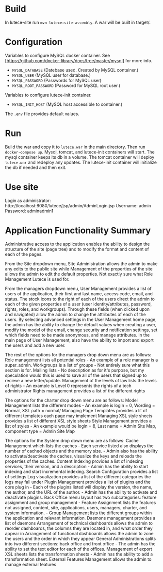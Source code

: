# Build

In lutece-site run `mvn lutece:site-assembly`. A war will be built in target/.

# Configuration

Variables to configure MySQL docker container.
See [https://github.com/docker-library/docs/tree/master/mysql] for more info.

  - `MYSQL_DATABASE` (Datebase used. Created by MySQL container.)
  - `MYSQL_USER`     (MySQL user for database.)
  - `MYSQL_PASSWORD` (Passwords for MySQL user)
  - `MYSQL_ROOT_PASSWORD` (Password for MySQL root user.)

Variables to configure lutece-init container.
  - `MYSQL_INIT_HOST` (MySQL host accessible to container.)

The `.env` file provides default values.

# Run 

Build the war and copy it to `lutece.war` in the main directory.
Then run `docker-compose up`. Mysql, tomcat, and lutece-init containers will start.
The mysql container keeps its db in a volume. The tomcat container will
deploy `lutece.war` and redeploy any updates. The lutece-init container will initialize the db
if needed and then exit.

# Use site

Login as administrator: http://localhost:8080/lutece/jsp/admin/AdminLogin.jsp
Username: admin
Password: adminadmin1


# Application Functionality Summary
Administrative access to the application enables the ability to design the structure of the site
(page tree) and to modify the format and content of each of the pages. 

From the Site dropdown menu,
Site Administration allows the admin to make any edits to the public site while Management of the
properties of the site allows the admin to edit the default properties. Not exactly sure what Role 
Management Lutece is used for. 

From the managers dropdown menu, User Management provides a list of 
users of the application, their first and last name, access code, email, and status. The stock icons
to the right of each of the users direct the admin to each of the given properties of a user (user
identity/attributes, password, rights, roles, and workgroups). Through these fields (when clicked upon
and navigated) allow the admin to change the attributes of each of the users. By selecting advanced 
settings in the User Management home page, the admin has the ability to change the default values when
creating a user, modify the model of the email, change security and notification settings, set which
fields need to be made anonymous, and manage attributes. In the main page of User Management, also have
the ability to import and export the users and add a new user. 

The rest of the options for the managers drop down menu are as follows: 
    Role management lists all potential roles
        - An example of a role manager is a super_admin.
    Workgroups is a list of groups
        - Not entirely sure what this section is for.
    Mailing lists
        - No description as for it's purpose, but my speculation would this is used to save all of the users
            that signed up to recieve a new letter/update. 
    Management of the levels of law lists the levels of rights
        - An example is Level 0 represents the rights of a tech administrator
    Rights management provides a list of the different rights
    
The options for the charter drop down menu are as follows:
    Model Management lists the different modes
        - An example is login = 0, Wording = Normal, XSL path = normal/
    Managing Page Templates provides a lit of different templates each page may implement
    Managing XSL style sheets provides a list of different XSL style sheets 
    Style Management provides a list of styles
        - An example would be login = 8, Last name = Admin Site Map, component type = Admin Site Map
    
The options for the System drop down menu are as follows:
    Cache Management which lists the caches
        - Each service listed also displays the number of cached objects and the memory size. 
        - Admin also has the ability to activate/deactivate the caches, visualize the keys and reloads 
         the properties of the caches. 
    Content Indexing provides a list of indexing services, their version, and a description
        - Admin has the ability to start indexing and start incremental indexing.
    Search Configuration provides a list of settings
    Log visualization provides a list of the different categories the logs may fall under
    Plugin Management provides a list of plugins and the core plug in
        - Each of the plugins listed will display the version, the name, the author, and the URL 
        of the author. 
        - Admin has the ability to activate and deactivate plugins. 
    Back Office menu layout has two subcategories: feature assignment and group management
        - Feature Assignment lists the features not assigned, content, site, applications, 
        users, managers, charter, and system information.
        - Group Management lists the different groups within the application and relevant information. 
    Daemons management provides a list of daemons
    Arrangement of technical dashboards allows the admin to reorder dashboards, the columns they are 
        located in, and what order they appear in
    Arrangement of functional dashboards allows the admin to zone the users and the order in which they appear
    General Administrations splits into two different sections: back office and front office
        - The admin has the ability to set the text editor for each of the offices. 
    Management of export XSL sheets lists the transformation sheets
        - Admin has the ability to add a transformation sheet.
    External Features Management allows the admin to manage external features
